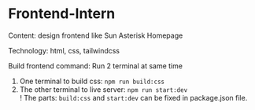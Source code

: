 # Frontend-Intern
Content: design frontend like Sun Asterisk Homepage

Technology: html, css, tailwindcss

Build frontend command:
Run 2 terminal at same time
1. One terminal to build css: `npm run build:css`
2. The other terminal to live server: `npm run start:dev`<br>
! The parts: `build:css` and `start:dev` can be fixed in package.json file.
